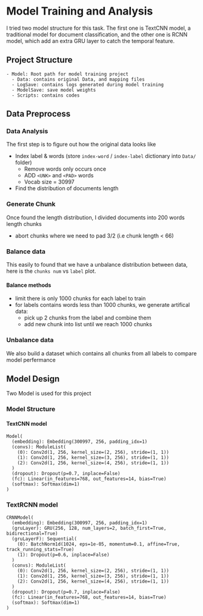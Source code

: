 # Model Training and Analysis

I tried two model structure for this task. The first one is TextCNN model, a traditional model for document classification, and the other one is RCNN model, which add an extra GRU layer to catch the temporal feature.

## Project Structure
```
- Model: Root path for model training project
  - Data: contains original Data, and mapping files
  - LogSave: contains logs generated during model training
  - ModelSave: save model weights
  - Scripts: contains codes
```

## Data Preprocess
### Data Analysis
The first step is to figure out how the original data looks like
- Index label & words (store `index-word` / `index-label` dictionary into `Data/` folder)
  - Remove words only occurs once
  - ADD `<UNK>` and `<PAD>` words
  - Vocab size = 30997
- Find the distribution of documents length 

### Generate Chunk
Once found the length distribution, I divided documents into 200 words length chunks
- abort chunks where we need to pad 3/2 (i.e chunk length < 66)

### Balance data
This easily to found that we have a unbalance distribution between data, here is the `chunks num` vs `label` plot.  

#### Balance methods
- limit there is only 1000 chunks for each label to train
- for labels contains words less than 1000 chunks, we generate artifical data:
  - pick up 2 chunks from the label and combine them
  - add new chunk into list until we reach 1000 chunks

### Unbalance data
We also build a dataset which contains all chunks from all labels to compare model perfermance

## Model Design
Two Model is used for this project

### Model Structure
#### TextCNN model
```
Model(
  (embedding): Embedding(300997, 256, padding_idx=1)
  (convs): ModuleList(
    (0): Conv2d(1, 256, kernel_size=(2, 256), stride=(1, 1))
    (1): Conv2d(1, 256, kernel_size=(3, 256), stride=(1, 1))
    (2): Conv2d(1, 256, kernel_size=(4, 256), stride=(1, 1))
  )
  (dropout): Dropout(p=0.7, inplace=False)
  (fc): Linear(in_features=768, out_features=14, bias=True)
  (softmax): Softmax(dim=1)
)
```
### TextRCNN model
```
CRNNModel(
  (embedding): Embedding(300997, 256, padding_idx=1)
  (gruLayer): GRU(256, 128, num_layers=2, batch_first=True, bidirectional=True)
  (gruLayerF): Sequential(
    (0): BatchNorm1d(1024, eps=1e-05, momentum=0.1, affine=True, track_running_stats=True)
    (1): Dropout(p=0.6, inplace=False)
  )
  (convs): ModuleList(
    (0): Conv2d(1, 256, kernel_size=(2, 256), stride=(1, 1))
    (1): Conv2d(1, 256, kernel_size=(3, 256), stride=(1, 1))
    (2): Conv2d(1, 256, kernel_size=(4, 256), stride=(1, 1))
  )
  (dropout): Dropout(p=0.7, inplace=False)
  (fc): Linear(in_features=768, out_features=14, bias=True)
  (softmax): Softmax(dim=1)
)
```
 

